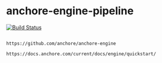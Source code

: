 # anchore-engine-pipeline


[![Build Status](https://travis-ci.com/githubfoam/anchore-engine-pipeline.svg?branch=dev)](https://travis-ci.com/githubfoam/anchore-engine-pipeline)  

~~~~

https://github.com/anchore/anchore-engine

https://docs.anchore.com/current/docs/engine/quickstart/
~~~~